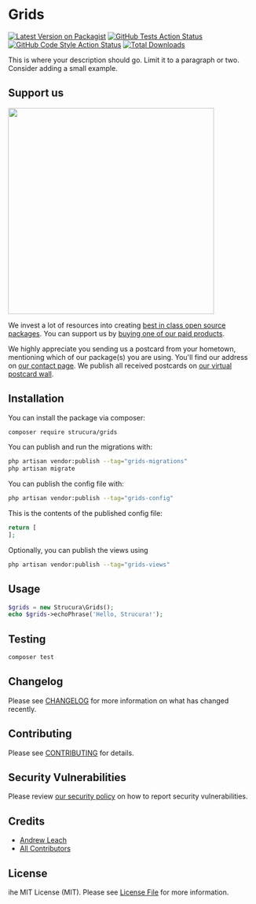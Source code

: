 # Grids 

[![Latest Version on Packagist](https://img.shields.io/packagist/v/strucura/grids.svg?style=flat-square)](https://packagist.org/packages/strucura/grids)
[![GitHub Tests Action Status](https://img.shields.io/github/actions/workflow/status/strucura/grids/run-tests.yml?branch=main&label=tests&style=flat-square)](https://github.com/strucura/grids/actions?query=workflow%3Arun-tests+branch%3Amain)
[![GitHub Code Style Action Status](https://img.shields.io/github/actions/workflow/status/strucura/grids/fix-php-code-style-issues.yml?branch=main&label=code%20style&style=flat-square)](https://github.com/strucura/grids/actions?query=workflow%3A"Fix+PHP+code+style+issues"+branch%3Amain)
[![Total Downloads](https://img.shields.io/packagist/dt/strucura/grids.svg?style=flat-square)](https://packagist.org/packages/strucura/grids)

This is where your description should go. Limit it to a paragraph or two. Consider adding a small example.

## Support us

[<img src="https://github-ads.s3.eu-central-1.amazonaws.com/Grids.jpg?t=1" width="419px" />](https://spatie.be/github-ad-click/Grids)

We invest a lot of resources into creating [best in class open source packages](https://spatie.be/open-source). You can support us by [buying one of our paid products](https://spatie.be/open-source/support-us).

We highly appreciate you sending us a postcard from your hometown, mentioning which of our package(s) you are using. You'll find our address on [our contact page](https://spatie.be/about-us). We publish all received postcards on [our virtual postcard wall](https://spatie.be/open-source/postcards).

## Installation

You can install the package via composer:

```bash
composer require strucura/grids
```

You can publish and run the migrations with:

```bash
php artisan vendor:publish --tag="grids-migrations"
php artisan migrate
```

You can publish the config file with:

```bash
php artisan vendor:publish --tag="grids-config"
```

This is the contents of the published config file:

```php
return [
];
```

Optionally, you can publish the views using

```bash
php artisan vendor:publish --tag="grids-views"
```

## Usage

```php
$grids = new Strucura\Grids();
echo $grids->echoPhrase('Hello, Strucura!');
```

## Testing

```bash
composer test
```

## Changelog

Please see [CHANGELOG](CHANGELOG.md) for more information on what has changed recently.

## Contributing

Please see [CONTRIBUTING](CONTRIBUTING.md) for details.

## Security Vulnerabilities

Please review [our security policy](../../security/policy) on how to report security vulnerabilities.

## Credits

- [Andrew Leach](https://github.com/7387639+andyleach)
- [All Contributors](../../contributors)

## License

ihe MIT License (MIT). Please see [License File](LICENSE.md) for more information.

